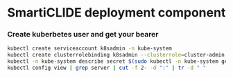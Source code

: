 # SmartiCLIDE deployment component

### Create kuberbetes user and get your bearer
``` bash
kubectl create serviceaccount k8sadmin -n kube-system
kubectl create clusterrolebinding k8sadmin --clusterrole=cluster-admin --serviceaccount=kube-system:k8sadmin
kubectl -n kube-system describe secret $(sudo kubectl -n kube-system get secret | (grep k8sadmin || echo "$_") | awk '{print $1}') | grep token: | awk '{print $2}'
kubectl config view | grep server | cut -f 2- -d ":" | tr -d " "
```